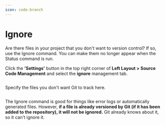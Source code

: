 ```yaml
---
icon: code-branch
---
```


# Ignore

Are there files in your project that you don't want to version control? If so, use the Ignore command. You can make them no longer appear when the Status command is run.

Click the **'Settings'** button in the top right corner of **Left Layout > Source Code Management** and select the **ignore** management tab.

<figure><img src="https://help.goorm.io/~gitbook/image?url=https%3A%2F%2F2181851870-files.gitbook.io%2F%7E%2Ffiles%2Fv0%2Fb%2Fgitbook-x-prod.appspot.com%2Fo%2Fspaces%252F-Lq-Q9LciN1X9EABxGkt%252Fuploads%252Fc9UPVGqUSpNEPc59bKzW%252Fimage.png%3Falt%3Dmedia%26token%3D8871feaf-62ed-4823-9da4-d1feb57e3adb&#x26;width=768&#x26;dpr=4&#x26;quality=100&#x26;sign=51ae067f&#x26;sv=2" alt=""><figcaption></figcaption></figure>

Specify the files you don't want Git to track here.

<figure><img src="https://help.goorm.io/~gitbook/image?url=https%3A%2F%2F2181851870-files.gitbook.io%2F%7E%2Ffiles%2Fv0%2Fb%2Fgitbook-x-prod.appspot.com%2Fo%2Fspaces%252F-Lq-Q9LciN1X9EABxGkt%252Fuploads%252FjL0tDdoCOHgUccDFaIOB%252Fimage.png%3Falt%3Dmedia%26token%3D370df8dd-9292-49ac-8411-da4f8b8b6779&#x26;width=768&#x26;dpr=4&#x26;quality=100&#x26;sign=2cb75eb2&#x26;sv=2" alt=""><figcaption></figcaption></figure>

The Ignore command is good for things like error logs or automatically generated files. However, **if a file is already versioned by Git (if it has been added to the repository), it will not be ignored.** Git already knows about it, so it can't ignore it.
